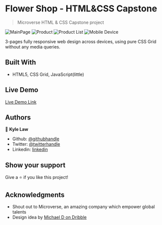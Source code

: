 # Flower Shop - HTML&CSS Capstone

> Microverse HTML & CSS Capstone project

![MainPage](./images/full-size-screenshot.png)
![Product](./images/product-page.png)
![Product List](./images/product-list.png)
![Mobile Device](./images/main-mobile.png)

3-pages fully responsive web design across devices, using pure CSS Grid without any media queries.

## Built With

- HTML5, CSS Grid, JavaScript(little)

## Live Demo

[Live Demo Link](https://rawcdn.githack.com/Kyle-Law/HTML-CSS-Capstone/ebb285b1ad49f3a74fe77694c00ee1f8bf11452e/index.html)

## Authors

👤 **Kyle Law**

- Github: [@githubhandle](https://github.com/Kyle-Law)
- Twitter: [@twitterhandle](https://twitter.com/ZhunKhing)
- Linkedin: [linkedin](https://www.linkedin.com/in/kyle-lawzhunkhing/)

## Show your support

Give a ⭐️ if you like this project!

## Acknowledgments

- Shout out to Microverse, an amazing company which empower global talents
- Design idea by [Michael D on Dribble](https://dribbble.com/altezzik)
